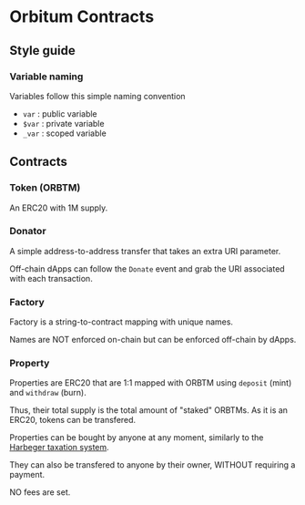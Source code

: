 # Orbitum Contracts

## Style guide

### Variable naming

Variables follow this simple naming convention

- `var` : public variable
- `$var` : private variable
- `_var` : scoped variable

## Contracts

### Token (ORBTM)

An ERC20 with 1M supply.

### Donator

A simple address-to-address transfer that takes an extra URI parameter.

Off-chain dApps can follow the `Donate` event and grab the URI associated with each transaction.

### Factory

Factory is a string-to-contract mapping with unique names.

Names are NOT enforced on-chain but can be enforced off-chain by dApps.

### Property

Properties are ERC20 that are 1:1 mapped with ORBTM using `deposit` (mint) and `withdraw` (burn).

Thus, their total supply is the total amount of "staked" ORBTMs. As it is an ERC20, tokens can be transfered.

Properties can be bought by anyone at any moment, similarly to the [Harbeger taxation system](https://medium.com/@simondlr/what-is-harberger-tax-where-does-the-blockchain-fit-in-1329046922c6).

They can also be transfered to anyone by their owner, WITHOUT requiring a payment.

NO fees are set.
